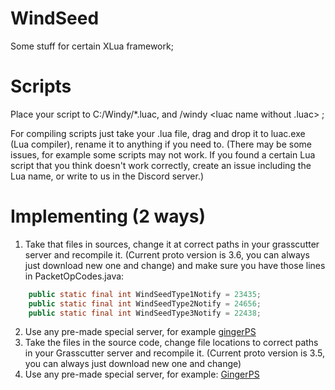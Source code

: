 # WindSeed
Some stuff for certain XLua framework;

# Scripts
Place your script to C:/Windy/*.luac, and /windy  <luac name without .luac> ;

For compiling scripts just take your .lua file, drag and drop it to luac.exe (Lua compiler), rename it to anything if you need to.
(There may be some issues, for example some scripts may not work. If you found a certain Lua script that you think doesn't work correctly, create an issue including the Lua name, or write to us in the Discord server.)

# Implementing (2 ways)

1) Take that files in sources, change it at correct paths in your grasscutter server and recompile it. (Current proto version is 3.6, you can always just download new one and change) and make sure you have those lines in PacketOpCodes.java:
```java
	public static final int WindSeedType1Notify = 23435;
	public static final int WindSeedType2Notify = 24656;
	public static final int WindSeedType3Notify = 22438;
```
2) Use any pre-made special server, for example [gingerPS](https://github.com/mintygingy/gingerps)
1) Take the files in the source code, change file locations to correct paths in your Grasscutter server and recompile it. (Current proto version is 3.5, you can always just download new one and change)
2) Use any pre-made special server, for example: [GingerPS](https://github.com/mintygingy/gingerps)

